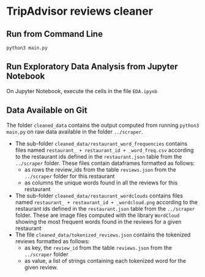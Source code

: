 # TripAdvisor reviews cleaner

## Run from Command Line

```
python3 main.py
```

## Run Exploratory Data Analysis from Jupyter Notebook

On Jupyter Notebook, execute the cells in the file ``` EDA.ipynb ```


## Data Available on Git

The folder ``` cleaned_data ``` contains the output computed from running ``` python3 main.py ``` on raw data available in the folder ``` ../scraper ```.
* The sub-folder ``` cleaned_data/restaurant_word_frequencies ``` contains files named ``` restaurant_ + restaurant_id + _word_freq.csv ``` according to the restaurant ids defined in the ```restaurant.json``` table from the ``` ../scraper ``` folder. These files contain dataframes formatted as follows:
  * as rows the review_ids from the table ``` reviews.json ``` from the ``` ../scraper ``` folder for this restaurant
  * as columns the unique words found in all the reviews for this restaurant
* The sub-folder ``` cleaned_data/restaurant_wordclouds ``` contains files named ``` restaurant_ + restaurant_id + _wordcloud.png ``` according to the restaurant ids defined in the ```restaurant.json``` table from the ``` ../scraper ``` folder. These are image files computed with the library ``` WordCloud ``` showing the most frequent words found in the reviews for a given restaurant
* The file ``` cleaned_data/tokenized_reviews.json ``` contains the tokenized reviews formatted as follows:
  * as key, the ```review_id``` from the table ``` reviews.json ``` from the ``` ../scraper ``` folder
  * as value, a list of strings containing each tokenized word for the given review.
